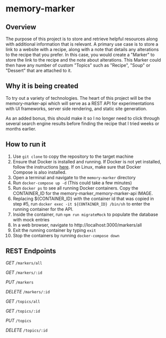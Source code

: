 # memory-marker
## Overview
The purpose of this project is to store and retrieve helpful resources along with additional information that is relevant. A primary use case is to store a link to a website with a recipe, along with a note that details any alterations to the recipe that you prefer. In this case, you would create a "Marker" to store the link to the recipe and the note about alterations. This Marker could then have any number of custom "Topics" such as "Recipe", "Soup" or "Dessert" that are attached to it.

## Why it is being created
To try out a variety of technologies. The heart of this project will be the memory-marker-api which will serve as a REST API for experimentations with UI frameworks, server side rendering, and static site generation.

As an added bonus, this should make it so I no longer need to click through several search engine results before finding the recipe that I tried weeks or months earlier.

## How to run it
1. Use `git clone` to copy the repository to the target machine
2. Ensure that Docker is installed and running. If Docker is not yet installed, follow the instructions [here](https://docs.docker.com/get-docker/). If on Linux, make sure that Docker Compose is also installed.
3. Open a terminal and navigate to the `memory-marker` directory
4. Run `docker-compose up -d` (This could take a few minutes)
5. Run `docker ps` to see all running Docker containers. Copy the CONTAINER_ID for the memory-marker_memory-marker-api IMAGE.
6. Replacing ${CONTAINER_ID} with the container id that was copied in step #5, run `docker exec -it ${CONTAINER_ID} /bin/sh` to enter the running container for the API.
7. Inside the container, run `npm run migrateMock` to populate the database with mock entries
8. In a web browser, navigate to http://localhost:3000/markers/all
9. Exit the running container by typing `exit`
10. Stop the containers by running `docker-compose down`

## REST Endpoints
*GET* `/markers/all`

*GET* `/markers/:id`

*PUT* `/markers`

*DELETE* `/markers/:id`

*GET* `/topics/all`

*GET* `/topics/:id`

*PUT* `/topics`

*DELETE* `/topics/:id`
